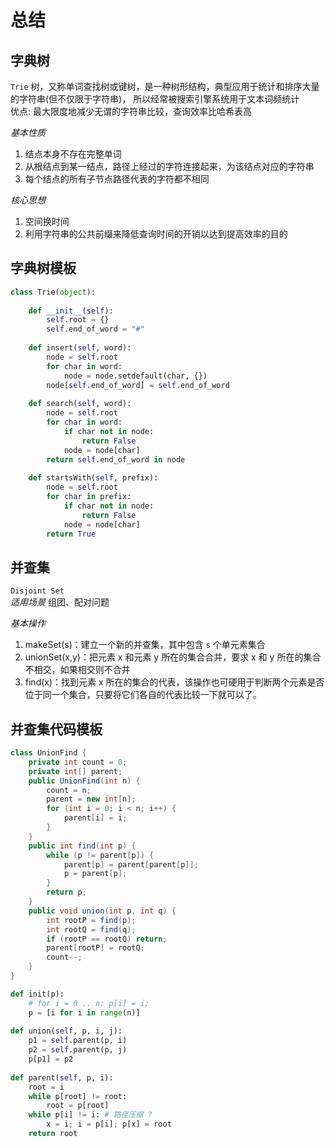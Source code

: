 # 总结
## 字典树
`Trie` 树，又称单词查找树或键树，是一种树形结构，典型应用于统计和排序大量的字符串(但不仅限于字符串)，
所以经常被搜索引擎系统用于文本词频统计  
优点: 最大限度地减少无谓的字符串比较，查询效率比哈希表高  

*基本性质*
1. 结点本身不存在完整单词
2. 从根结点到某一结点，路径上经过的字符连接起来，为该结点对应的字符串
3. 每个结点的所有子节点路径代表的字符都不相同

*核心思想*
1. 空间换时间  
2. 利用字符串的公共前缀来降低查询时间的开销以达到提高效率的目的

## 字典树模板
```python
class Trie(object):
  
	def __init__(self): 
		self.root = {} 
		self.end_of_word = "#" 
 
	def insert(self, word): 
		node = self.root 
		for char in word: 
			node = node.setdefault(char, {}) 
		node[self.end_of_word] = self.end_of_word 
 
	def search(self, word): 
		node = self.root 
		for char in word: 
			if char not in node: 
				return False 
			node = node[char] 
		return self.end_of_word in node 
 
	def startsWith(self, prefix): 
		node = self.root 
		for char in prefix: 
			if char not in node: 
				return False 
			node = node[char] 
		return True
```

## 并查集
`Disjoint Set`  
*适用场景*
组团、配对问题

*基本操作*
1. makeSet(s)：建立一个新的并查集，其中包含 `s` 个单元素集合
2. unionSet(x,y)：把元素 x 和元素 y 所在的集合合并，要求 x 和 y 所在的集合不相交，如果相交则不合并
3. find(x)：找到元素 x 所在的集合的代表，该操作也可硬用于判断两个元素是否位于同一个集合，只要将它们各自的代表比较一下就可以了。

## 并查集代码模板
```java
class UnionFind { 
	private int count = 0; 
	private int[] parent; 
	public UnionFind(int n) { 
		count = n; 
		parent = new int[n]; 
		for (int i = 0; i < n; i++) { 
			parent[i] = i;
		}
	} 
	public int find(int p) { 
		while (p != parent[p]) { 
			parent[p] = parent[parent[p]]; 
			p = parent[p]; 
		}
		return p; 
	}
	public void union(int p, int q) { 
		int rootP = find(p); 
		int rootQ = find(q); 
		if (rootP == rootQ) return; 
		parent[rootP] = rootQ; 
		count--;
	}
}
```

```python
def init(p): 
	# for i = 0 .. n: p[i] = i; 
	p = [i for i in range(n)] 
 
def union(self, p, i, j): 
	p1 = self.parent(p, i) 
	p2 = self.parent(p, j) 
	p[p1] = p2 
 
def parent(self, p, i): 
	root = i 
	while p[root] != root: 
		root = p[root] 
	while p[i] != i: # 路径压缩 ?
		x = i; i = p[i]; p[x] = root 
	return root
```